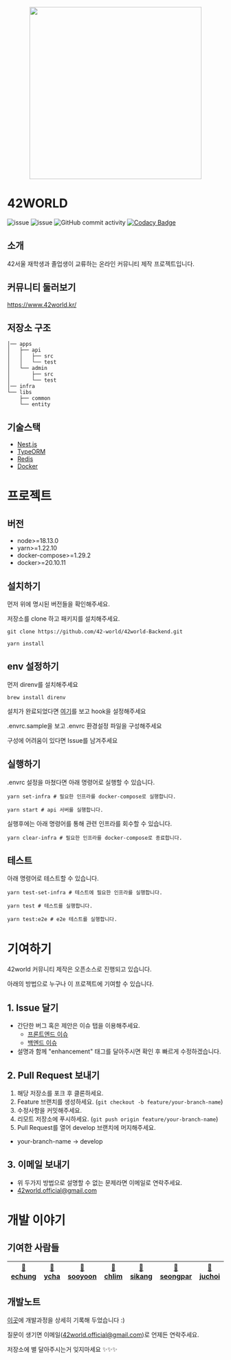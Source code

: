 <p align = "center"><img src = "https://github.com/42-world/42world-Frontend/blob/main/public/assets/characterLogo.png?raw=true" width = "400"></p>

# 42WORLD

![issue](https://img.shields.io/github/issues/42-world/42world-Backend)
![issue](https://img.shields.io/github/issues-closed/42-world/42world-Backend)
![GitHub commit activity](https://img.shields.io/github/commit-activity/m/42-world/42world-Backend)
[![Codacy Badge](https://app.codacy.com/project/badge/Grade/b3a77efc4f694b14953bd35e3ee7327f)](https://www.codacy.com/gh/42-world/42world-Backend/dashboard?utm_source=github.com&utm_medium=referral&utm_content=42-world/42world-Backend&utm_campaign=Badge_Grade)

## 소개

42서울 재학생과 졸업생이 교류하는 온라인 커뮤니티 제작 프로젝트입니다.

## 커뮤니티 둘러보기

https://www.42world.kr/

## 저장소 구조

```
│── apps
│   ├── api
│   │   ├── src
│   │   └── test
│   └── admin
│       ├── src
│       └── test
│── infra
└── libs
    ├── common
    └── entity

```

## 기술스택

- [Nest.js](https://nestjs.com/)
- [TypeORM](https://typeorm.io/#/)
- [Redis](https://redis.io/)
- [Docker](https://www.docker.com/)

# 프로젝트

## 버전

- node>=18.13.0
- yarn>=1.22.10
- docker-compose>=1.29.2
- docker>=20.10.11

## 설치하기

먼저 위에 명시된 버전들을 확인해주세요.

저장소를 clone 하고 패키지를 설치해주세요.

```
git clone https://github.com/42-world/42world-Backend.git

yarn install
```

## env 설정하기

먼저 direnv를 설치해주세요

```
brew install direnv
```

설치가 완료되었다면 [여기](https://direnv.net/docs/hook.html)를 보고 hook을 설정해주세요

.envrc.sample을 보고 .envrc 환경설정 파일을 구성해주세요

구성에 어려움이 있다면 Issue를 남겨주세요

## 실행하기

.envrc 설정을 마쳤다면 아래 명령어로 실행할 수 있습니다.

```
yarn set-infra # 필요한 인프라를 docker-compose로 실행합니다.

yarn start # api 서버를 실행합니다.
```

실행후에는 아래 명령어를 통해 관련 인프라를 회수할 수 있습니다.

```
yarn clear-infra # 필요한 인프라를 docker-compose로 종료합니다.
```

## 테스트

아래 명령어로 테스트할 수 있습니다.

```
yarn test-set-infra # 테스트에 필요한 인프라를 실행합니다.

yarn test # 테스트를 실행합니다.

yarn test:e2e # e2e 테스트를 실행합니다.
```

# 기여하기

42world 커뮤니티 제작은 오픈소스로 진행되고 있습니다.

아래의 방법으로 누구나 이 프로젝트에 기여할 수 있습니다.

## 1. Issue 달기

- 간단한 버그 혹은 제안은 이슈 탭을 이용해주세요.
  - [프론트엔드 이슈](https://github.com/42-world/42world-Frontend/issues)
  - [백엔드 이슈](https://github.com/42-world/42world-Backend/issues)
- 설명과 함께 "enhancement" 태그를 달아주시면 확인 후 빠르게 수정하겠습니다.

## 2. Pull Request 보내기

1. 해당 저장소를 포크 후 클론하세요.
2. Feature 브랜치를 생성하세요. (`git checkout -b feature/your-branch-name`)
3. 수정사항을 커밋해주세요.
4. 리모트 저장소에 푸시하세요. (`git push origin feature/your-branch-name`)
5. Pull Request를 열어 develop 브랜치에 머지해주세요.

- your-branch-name -> develop

## 3. 이메일 보내기

- 위 두가지 방법으로 설명할 수 없는 문제라면 이메일로 연락주세요.
- 42world.official@gmail.com

# 개발 이야기

## 기여한 사람들

| [🍑 echung](https://github.com/euiminnn) | [🍇 ycha](https://github.com/Skyrich2000) | [🍹 sooyoon](https://github.com/blingblin-g) | [🍒 chlim](https://github.com/rockpell) | [🍏 sikang](https://github.com/Yaminyam) | [👻 seongpar](https://github.com/mimseong) | [🍌 juchoi](https://github.com/raejun92) |
| ---------------------------------------- | ----------------------------------------- | -------------------------------------------- | --------------------------------------- | ---------------------------------------- | ------------------------------------------ | ---------------------------------------- |

## 개발노트

[이곳](https://euimin.notion.site/euimin/42WORLD-2fb0a5cb337c400d986626292f4830d4)에 개발과정을 상세히 기록해 두었습니다 :)

질문이 생기면 이메일(42world.official@gmail.com)로 언제든 연락주세요.

저장소에 별 달아주시는거 잊지마세요 ✨✨✨
